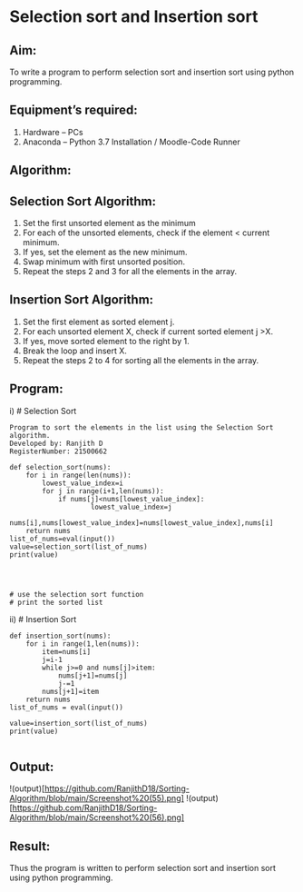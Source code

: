 # Selection sort and Insertion sort
## Aim:
To write a program to perform selection sort and insertion sort using python programming.
## Equipment’s required:
1.	Hardware – PCs
2.	Anaconda – Python 3.7 Installation / Moodle-Code Runner
## Algorithm:
## Selection Sort Algorithm:
1.	Set the first unsorted element as the minimum
2.	For each of the unsorted elements, check if the element < current minimum.
3.	If yes, set the element as the new minimum.
4.	Swap minimum with first unsorted position.
5.	Repeat the steps 2 and 3 for all the elements in the array.
## Insertion Sort Algorithm:
1.	Set the first element as sorted element j.
2.	For each unsorted element X, check if current sorted element j >X.
3.	If yes, move sorted element to the right by 1.
4.	Break the loop and insert X.
5.	Repeat the steps 2 to 4 for sorting all the elements in the array.
## Program:
i)	# Selection Sort
~~~
Program to sort the elements in the list using the Selection Sort algorithm.
Developed by: Ranjith D
RegisterNumber: 21500662
~~~
~~~
def selection_sort(nums):
    for i in range(len(nums)):
        lowest_value_index=i
        for j in range(i+1,len(nums)):
            if nums[j]<nums[lowest_value_index]:
                    lowest_value_index=j
        nums[i],nums[lowest_value_index]=nums[lowest_value_index],nums[i]
    return nums
list_of_nums=eval(input())
value=selection_sort(list_of_nums)
print(value)
    
    
    
    
# use the selection sort function
# print the sorted list

~~~




ii)	# Insertion Sort
~~~
def insertion_sort(nums):
    for i in range(1,len(nums)):
        item=nums[i]
        j=i-1
        while j>=0 and nums[j]>item:
            nums[j+1]=nums[j]
            j-=1
        nums[j+1]=item
    return nums
list_of_nums = eval(input())

value=insertion_sort(list_of_nums)
print(value)
    
~~~

## Output:
!(output)[https://github.com/RanjithD18/Sorting-Algorithm/blob/main/Screenshot%20(55).png]
!(output)[https://github.com/RanjithD18/Sorting-Algorithm/blob/main/Screenshot%20(56).png]

## Result:
Thus the program is written to perform selection sort and insertion sort using python programming.
